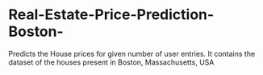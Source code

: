 # Real-Estate-Price-Prediction-Boston-
Predicts the House prices for given number of user entries. It contains the dataset of the houses present in Boston, Massachusetts, USA 

